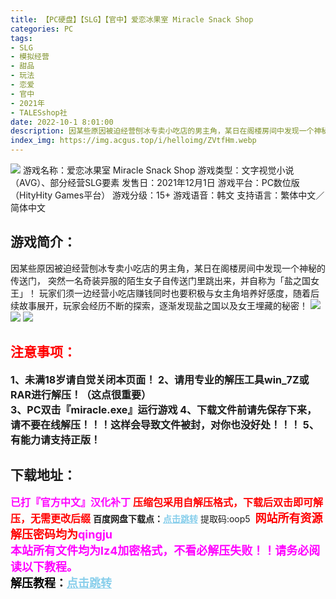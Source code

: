 ```yaml
---
title: 【PC硬盘】【SLG】【官中】爱恋冰果室 Miracle Snack Shop
categories: PC
tags:
- SLG
- 模拟经营
- 甜品
- 玩法
- 恋爱
- 官中
- 2021年
- TALESshop社
date: 2022-10-1 8:01:00
description: 因某些原因被迫经营刨冰专卖小吃店的男主角，某日在阁楼房间中发现一个神秘的传送门，突然一名奇装异服的陌生女子自传送门里跳出来，并自称为「盐之国女王」！玩家们须一边经营小吃店赚钱同时也要积极与女主角培养好感度，随着后续故事展开，玩家会经历不断的探索，逐渐发现盐之国以及女王埋藏的秘密！
index_img: https://img.acgus.top/i/helloimg/ZVtfHm.webp
---
```

![](https://img.acgus.top/i/helloimg/ZVtfHm.webp)
游戏名称：爱恋冰果室 Miracle Snack Shop 
游戏类型：文字视觉小说（AVG）、部分经营SLG要素 
发售日：2021年12月1日 
游戏平台：PC数位版（HityHity Games平台） 
游戏分级：15+
游戏语音：韩文
支持语言：繁体中文／简体中文

## 游戏简介：
因某些原因被迫经营刨冰专卖小吃店的男主角，某日在阁楼房间中发现一个神秘的传送门，
突然一名奇装异服的陌生女子自传送门里跳出来，并自称为「盐之国女王」！
玩家们须一边经营小吃店赚钱同时也要积极与女主角培养好感度，随着后续故事展开，玩家会经历不断的探索，逐渐发现盐之国以及女王埋藏的秘密！
![](https://img.acgus.top/i/helloimg/ZVtuCc.webp)
![](https://img.acgus.top/i/helloimg/ZVth7h.webp)
![](https://img.acgus.top/i/helloimg/ZVty4q.webp)







## <font color=#FF0000 >注意事项：</font>
<font size=3><b>1、未满18岁请自觉关闭本页面！
2、请用专业的解压工具win_7Z或RAR进行解压！（这点很重要）  
3、PC双击『miracle.exe』运行游戏
4、下载文件前请先保存下来，请不要在线解压！！！这样会导致文件被封，对你也没好处！！！
5、有能力请支持正版！</b></font>

## 下载地址：
<font color=#FF00FF size=3>**已打『官方中文』汉化补丁**</font>
<font color=#FF0000 size=3>**压缩包采用自解压格式，下载后双击即可解压，无需更改后缀**</font>
<b>百度网盘下载点：</b><a href="https://pan.baidu.com/s/173M95CbuYFO6FaNy8Wl3WA?pwd=oop5" style="color: #87CEEB;"><b>点击跳转</b></a> 提取码:oop5
<a style="padding: 0" href="https://post.qingju.org/AD/"><img style="max-width:100%" src="https://img.acgus.top/i/2024/07/478f689b8021d8d499ab43d21acf137a.gif" alt=""></a>
<b><font color=#FF0000 size=4>网站所有资源解压密码均为</b></font><b><font color=#FF00FF size=4>qingju</font><font color=#FF0000 ></font></b><br><b><font color=#FF00FF size=4>本站所有文件均为lz4加密格式，不看必解压失败！！请务必阅读以下教程。</b></font><br><b><font color=#000 size=4>解压教程：</b><a href="https://post.qingju.org/tutorial/000/" style="color: #87CEEB;"><b>点击跳转</b></a>